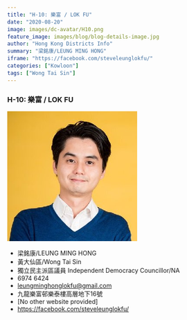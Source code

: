 ```yaml
---
title: "H-10: 樂富 / LOK FU"
date: "2020-08-20"
image: images/dc-avatar/H10.png
feature_image: images/blog/blog-details-image.jpg
author: "Hong Kong Districts Info"
summary: "梁銘康/LEUNG MING HONG"
iframe: "https://facebook.com/steveleunglokfu/"
categories: ["Kowloon"]
tags: ["Wong Tai Sin"]
---
```


### H-10: 樂富 / LOK FU  
![](/images/dc-avatar/H10.png)  

 - 梁銘康/LEUNG MING HONG  
 - 黃大仙區/Wong Tai Sin  
 - 獨立民主派區議員 Independent Democracy Councillor/NA  
 - 6974 6424  
 - leungminghonglokfu@gmail.com  
 - 九龍樂富邨樂泰樓高層地下16號  
 - [No other website provided]  
 - https://facebook.com/steveleunglokfu/
